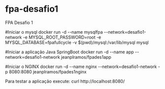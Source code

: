 # fpa-desafio1
FPA Desafio 1

#Iniciar o mysql
docker run -d --name mysqlfpa --network=desafio1-network -e MYSQL_ROOT_PASSWORD=root -e MYSQL_DATABASE=fpafullcycle -v $(pwd)/mysql:/var/lib/mysql mysql

#Iniciar a aplicação Java SpringBoot
docker run -d --name app --network=desafio1-network jeanplramos/fpades1app

#Iniciar o NGINX
docker run -d --name nginx --network=desafio1-network -p 8080:8080 jeanplramos/fpades1nginx

Para testar a aplicação execute:
curl http://localhost:8080/